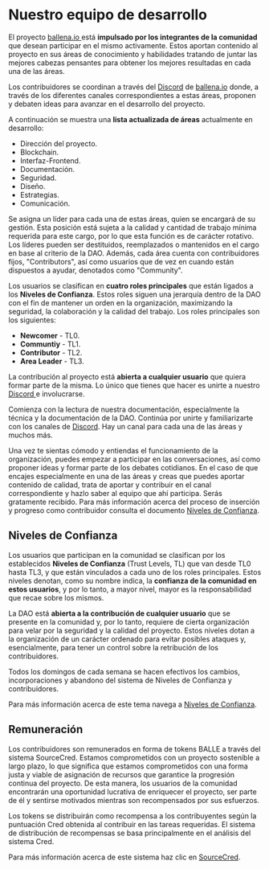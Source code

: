# Nuestro equipo de desarrollo

El proyecto [ballena.io ](https://ballena.io/)está **impulsado por los integrantes de la comunidad** que desean participar en el mismo activamente. Estos aportan contenido al proyecto en sus áreas de conocimiento y habilidades tratando de juntar las mejores cabezas pensantes para obtener los mejores resultadas en cada una de las áreas.   
  
Los contribuidores se coordinan a través del [Discord](https://discord.gg/PuypCMpE) de [ballena.io](https://ballena.io/) donde, a través de los diferentes canales correspondientes a estas áreas, proponen y debaten ideas para avanzar en el desarrollo del proyecto.

A continuación se muestra una **lista actualizada de áreas** actualmente en desarrollo: 

* Dirección del proyecto. 
* Blockchain. 
* Interfaz-Frontend. 
* Documentación. 
* Seguridad. 
* Diseño. 
* Estrategias. 
* Comunicación.

Se asigna un líder para cada una de estas áreas, quien se encargará de su gestión. Esta posición está sujeta a la calidad y cantidad de trabajo mínima requerida para este cargo, por lo que esta función es de carácter rotativo. Los líderes pueden ser destituidos, reemplazados o mantenidos en el cargo en base al criterio de la DAO. Además, cada área cuenta con contribuidores fijos, "Contributors", así como usuarios que de vez en cuando están dispuestos a ayudar, denotados como "Community".

Los usuarios se clasifican en **cuatro roles principales** que están ligados a los **Niveles de Confianza**. Estos roles siguen una jerarquía dentro de la DAO con el fin de mantener un orden en la organización, maximizando la seguridad, la colaboración y la calidad del trabajo. Los roles principales son los siguientes: 

* **Newcomer** - TL0. 
* **Communtiy** - TL1. 
* **Contributor** - TL2. 
* **Area Leader** - TL3.

La contribución al proyecto está **abierta a cualquier usuario** que quiera formar parte de la misma. Lo único que tienes que hacer es unirte a nuestro [Discord ](https://discord.gg/PuypCMpE)e involucrarse. 

Comienza con la lectura de nuestra documentación, especialmente la técnica y la documentación de la DAO. Continúa por unirte y familiarizarte con los canales de [Discord](https://discord.gg/PuypCMpE). Hay un canal para cada una de las áreas y muchos más. 

Una vez te sientas cómodo y entiendas el funcionamiento de la organización, puedes empezar a participar en las conversaciones, así como proponer ideas y formar parte de los debates cotidianos. En el caso de que encajes especialmente en una de las áreas y creas que puedes aportar contenido de calidad, trata de aportar y contribuir en el canal correspondiente y hazlo saber al equipo que ahí participa. Serás gratamente recibido. Para más información acerca del proceso de inserción y progreso como contribuidor consulta el documento [Niveles de Confianza](niveles-de-confianza.md).

## Niveles de Confianza 

Los usuarios que participan en la comunidad se clasifican por los establecidos **Niveles de Confianza** \(Trust Levels, TL\) que van desde TL0 hasta TL3, y que están vinculados a cada uno de los roles principales. Estos niveles denotan, como su nombre indica, la **confianza de la comunidad en estos usuarios**, y por lo tanto, a mayor nivel, mayor es la responsabilidad que recae sobre los mismos. 

La DAO está **abierta a la contribución de cualquier usuario** que se presente en la comunidad y, por lo tanto, requiere de cierta organización para velar por la seguridad y la calidad del proyecto. Estos niveles dotan a la organización de un carácter ordenado para evitar posibles ataques y, esencialmente, para tener un control sobre la retribución de los contribuidores.

Todos los domingos de cada semana se hacen efectivos los cambios, incorporaciones y abandono del sistema de Niveles de Confianza y contribuidores.

Para más información acerca de este tema navega a [Niveles de Confianza](niveles-de-confianza.md).

## Remuneración 

Los contribuidores son remunerados en forma de tokens BALLE a través del sistema SourceCred. Estamos comprometidos con un proyecto sostenible a largo plazo, lo que significa que estamos comprometidos con una forma justa y viable de asignación de recursos que garantice la progresión continua del proyecto. De esta manera, los usuarios de la comunidad encontrarán una oportunidad lucrativa de enriquecer el proyecto, ser parte de él y sentirse motivados mientras son recompensados ​​por sus esfuerzos. 

Los tokens se distribuirán como recompensa a los contribuyentes según la puntuación Cred obtenida al contribuir en las tareas requeridas. El sistema de distribución de recompensas se basa principalmente en el análisis del sistema Cred. 

Para más información acerca de este sistema haz clic en [SourceCred](sistema-sourcecred/).





